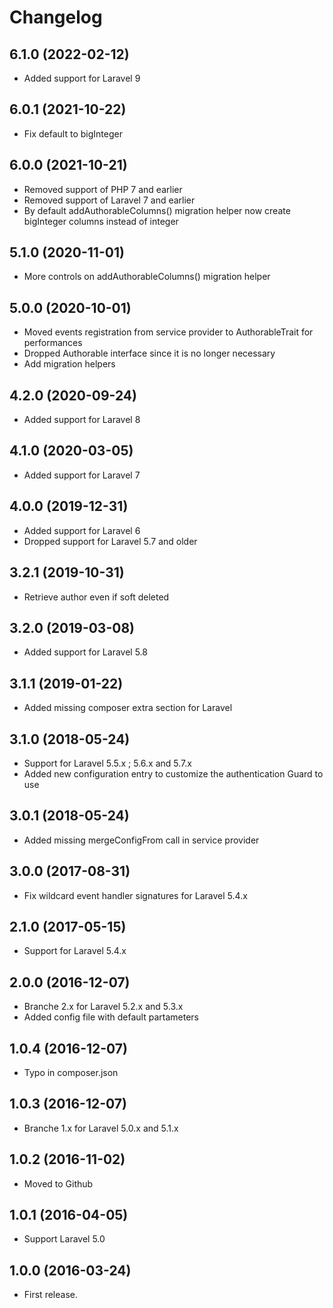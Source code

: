 Changelog
=========

6.1.0 (2022-02-12)
------------------

- Added support for Laravel 9


6.0.1 (2021-10-22)
------------------

- Fix default to bigInteger


6.0.0 (2021-10-21)
------------------

- Removed support of PHP 7 and earlier
- Removed support of Laravel 7 and earlier
- By default addAuthorableColumns() migration helper now create bigInteger columns instead of integer


5.1.0 (2020-11-01)
------------------

- More controls on addAuthorableColumns() migration helper


5.0.0 (2020-10-01)
------------------

- Moved events registration from service provider to AuthorableTrait for performances
- Dropped Authorable interface since it is no longer necessary
- Add migration helpers


4.2.0 (2020-09-24)
------------------

- Added support for Laravel 8


4.1.0 (2020-03-05)
------------------

- Added support for Laravel 7


4.0.0 (2019-12-31)
------------------

- Added support for Laravel 6
- Dropped support for Laravel 5.7 and older


3.2.1 (2019-10-31)
------------------

- Retrieve author even if soft deleted


3.2.0 (2019-03-08)
------------------

- Added support for Laravel 5.8


3.1.1 (2019-01-22)
------------------

- Added missing composer extra section for Laravel


3.1.0 (2018-05-24)
------------------

- Support for Laravel 5.5.x ; 5.6.x and 5.7.x
- Added new configuration entry to customize the authentication Guard to use


3.0.1 (2018-05-24)
------------------

- Added missing mergeConfigFrom call in service provider


3.0.0 (2017-08-31)
------------------

- Fix wildcard event handler signatures for Laravel 5.4.x


2.1.0 (2017-05-15)
------------------

- Support for Laravel 5.4.x


2.0.0 (2016-12-07)
------------------

- Branche 2.x for Laravel 5.2.x and 5.3.x
- Added config file with default partameters


1.0.4 (2016-12-07)
------------------

- Typo in composer.json


1.0.3 (2016-12-07)
------------------

- Branche 1.x for Laravel 5.0.x and 5.1.x


1.0.2 (2016-11-02)
------------------

- Moved to Github


1.0.1 (2016-04-05)
------------------

- Support Laravel 5.0


1.0.0 (2016-03-24)
------------------

- First release.

